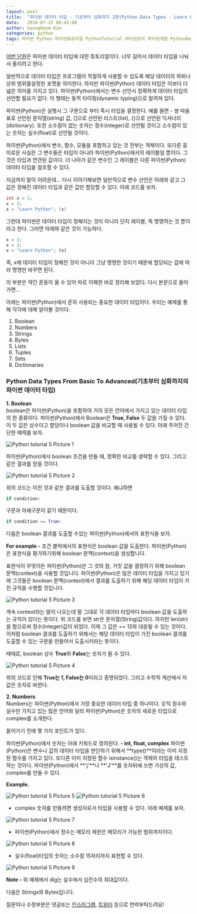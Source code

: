 ```yaml
---
layout: post
title:  "파이썬 데이터 타입 - 기초부터 심화까지 1편(Python Data Types - Learn From Basic To Advanced 1) Boolean, Numbers"
date:   2018-07-25 00:41:00
author: Seungbeom Kim
categories: python
tags: 파이썬 Python 파이썬튜토리얼 PythonTutorial 파이썬강의 파이썬개발 PythonDevelopment 파이썬이란 파이썬데이터타입 PythonDataType Boolean Number
---
```


[이번 단원](http://www.techbeamers.com/python-data-types-learn-basic-advanced/)은 파이썬 데이터 타입에 대한 튜토리얼이다. 너무 길어서 데이터 타입을 나눠서 올리려고 한다.

일반적으로 데이터 타입은 프로그램이 적절하게 사용할 수 있도록 해당 데이터의 하위나 상위 범위를설정한 포맷을 의미한다. 하지만 파이썬(Python) 데이터 타입은 이보다 더 넓은 의미를 가지고 있다. 파이썬(Python)에서는 변수 선언시 정확하게 데이터 타입의 선언할 필요가 없다. 이 형태는 동적 타이핑(dynamic typing)으로 알려져 있다.

파이썬(Python)은 실행시 그 구문으로 부터 즉시 타입을 결정한다. 예를 들면 -  쌍 따옴표로 선언된 문자열(string) 값, []으로 선언된 리스트(list), {}으로 선언된 딕셔너리(dictionary). 또한 소수점이 없는 숫자는 정수(integer)로 선언될 것이고 소수점이 있는 숫자는 실수(float)로 선언될 것이다.

파이썬(Python)에서 변수, 함수, 모듈을 포함하고 있는 것 전부는 객체이다. 또다른 흥미로운 사실은 그 변수들은 타입이 아니라 파이썬(Python)에서의 레이블일 뿐이다. 그것은 타입과 연관된 값이다. 더 나아가 같은 변수인 그 레이블은 다른 파이썬(Python) 데이터 타입을 참조할 수 있다.

지금까지 말이 어려운데... 다시 이야기해보면 일반적으로 변수 선언은 아래와 같고 그 값은 정해진 데이터 타입과 같은 값만 할당할 수 있다. 아래 코드를 보자.

```java
int x = 1;
x = 3;
x = "Learn Python"; (x)
```

그런데 파이썬은 데이터 타입이 정해지는 것이 아니라 단지 레이블, 즉 명명하는 것 뿐이라고 한다. 그러면 아래와 같은 것이 가능하다.

```python
x = 1;
x = 3;
x = "Learn Python"; (o)
```

즉, x에 데이터 타입이 정해진 것이 아니라 그냥 명명한 것이기 때문에 할당되는 값에 따라 명명만 바꾸면 된다.

이 부분은 약간 혼동이 올 수 있어 따로 이해한 바로 정리해 보았다. 다시 본문으로 돌아가면...

아래는 파이썬(Python)에서 흔히 사용되는 중요한 데이터 타입이다. 우리는 예제를 통해 각각에 대해 알아볼 것이다.

1. Boolean
2. Numbers
3. Strings
4. Bytes
5. Lists
6. Tuples
7. Sets
8. Dictionaries

### Python Data Types From Basic To Advanced(기초부터 심화까지의 파이썬 데이터 타입)<br>
__1. Boolean__<br>
boolean은 파이썬(Python)을 포함하여 거의 모든 언어에서 가지고 있는 데이터 타입의 한 종류이다. 파이썬(Python)에서 Boolean은 __True, False__ 두 값을 가질 수 있다. 이 두 값은 상수이고 할당이나 boolean 값을 비교할 때 사용될 수 있다. 아래 주어진 간단한 예제를 보자.

<img src="{{ site.baseurl }}/assets/python/python_tutorial_5_1.png" title="Python tutorial 5 Picture 1" class="post-image">

파이썬(Python)에서 boolean 조건을 만들 때, 명확한 비교를 생략할 수 있다. 그리고 같은 결과를 얻을 것이다.

<img src="{{ site.baseurl }}/assets/python/python_tutorial_5_2.png" title="Python tutorial 5 Picture 2" class="post-image">

위의 코드는 이전 것과 같은 결과를 도출할 것이다. 왜냐하면

```python
if condition:
```

구문과 아래구문이 같기 때문이다.

```python
if condition == True:
```

다음은 boolean 결과를 도출할 수있는 파이썬(Python)에서의 표현식을 보자.

__For example -__ 조건 블럭에서의 표현식은 boolean 값을 도출한다. 파이썬(Python)은 표현식을 평가하기위해 boolean 문맥(context)을 생성합니다.

표현식이 무엇이든 파이썬(Python)은 그 것의 참, 거짓 값을 결정하기 위해 boolean 문맥(context)을 사용할 것입니다. 파이썬(Python)은 많은 데이터 타입을 가지고 있기에 그것들은 boolean 문맥(context)에서 결과를 도출하기 위해 해당 데이터 타입이 가진 규칙을 수행할 것입니다.

<img src="{{ site.baseurl }}/assets/python/python_tutorial_5_3.png" title="Python tutorial 5 Picture 3" class="post-image">

계속 context라는 말이 나오는데 말 그대로 각 데이터 타입마다 boolean 값을 도출하는 규칙이 있다는 뜻이다. 위 코드를 보면 str은 문자열(String)값이다. 하지만 len(str)을 함으로써 정수(Integer)값이 되었다. 이제 그 값은 == 12와 대응될 수 있는 것이다. 이처럼 boolean 결과를 도출하기 위해서는 해당 데이터 타입이 가진 boolean 결과를 도출할 수 있는 구문을 만들어서 도출시키라는 뜻이다.

때때로, boolean 상수 **True**와 **False**는 숫자가 될 수 있다.

<img src="{{ site.baseurl }}/assets/python/python_tutorial_5_4.png" title="Python tutorial 5 Picture 4" class="post-image">

위의 코드로 인해 **True는 1, False는 0**이라고 증명되었다. 그리고 수학적 계산에서 저 값은 숫자로 바뀐다.

__2. Numbers__<br>
Numbers는 파이썬(Python)에서 가장 중요한 데이터 타입 중 하나이다. 오직 정수와 실수만 가지고 있는 많은 언어와 달리 파이썬(Python)은 숫자의 새로운 타입으로 complex를 소개한다.

들어가기 전에 몇 가지 포인트가 있다.

파이썬(Python)에서 숫자는 아래 키워드로 정의된다.
__- int, float, complex__
파이썬(Python)은 변수나 값의 데이터 타입을 판단하기 위해서 **type()**이라는 이미 지정된 함수를 가지고 있다.
또다른 이미 지정된 함수 isinstance()는 객체의 타입을 테스트하는 것이다.
파이썬(Python)에서 **'j'**나 **'J'**를 숫자뒤에 쓰면 가상의 값, complex를 만들 수 있다.

**Example.**

<img src="{{ site.baseurl }}/assets/python/python_tutorial_5_5.png" title="Python tutorial 5 Picture 5" class="post-image">

<img src="{{ site.baseurl }}/assets/python/python_tutorial_5_6.png" title="Python tutorial 5 Picture 6" class="post-image">

- complex 숫자를 만들려면 생성자로서 타입을 사용할 수 있다. 아래 예제를 보자.

<img src="{{ site.baseurl }}/assets/python/python_tutorial_5_7.png" title="Python tutorial 5 Picture 7" class="post-image">

- 파이썬(Python)에서 정수는 메모리 제한은 메모리가 가능한 범위까지이다.

<img src="{{ site.baseurl }}/assets/python/python_tutorial_5_8.png" title="Python tutorial 5 Picture 8" class="post-image">

- 실수(float)타입의 숫자는 소수점 15자리까지 표현할 수 있다.

<img src="{{ site.baseurl }}/assets/python/python_tutorial_5_9.png" title="Python tutorial 5 Picture 9" class="post-image">

**Note -** 위 예제에서 dig는 실수에서 십진수의 최대값이다.

다음은 Strings와 Bytes입니다.

질문이나 수정부분은 댓글또는 [인스타그램](https://www.instagram.com/monseungmon/), [트위터](https://twitter.com/kim_seungbeom) 등으로 연락부탁드려요!

